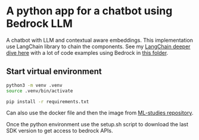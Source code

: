 # A python app for a chatbot using Bedrock LLM

A chatbot with LLM and contextual aware embeddings. This implementation use LangChain library to chain the components. See my [LangChain deeper dive here](https://jbcodeforce.github.io/ML-studies/coding/langchain/) with a lot of code examples using Bedrock in [this folder](https://github.com/jbcodeforce/ML-studies/tree/master/llm-langchain).

## Start virtual environment

```sh
python3 -m venv .venv
source .venv/bin/activate

pip install -r requirements.txt
```

Can also use the docker file and then the image from [ML-studies repository](https://github.com/jbcodeforce/ML-studies).

Once the python environment use the setup.sh script to download the last SDK version to get access to bedrock APIs.